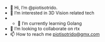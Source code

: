 - 👋 Hi, I’m @piotisotrido.
- 👀 I’m interested in 3D Vision related tech
- - 🌱 I’m currently learning Golang
- 💞️ I’m looking to collaborate on rtx
- 📫 How to reach me piotisotrido@gmx.com

<!---
piotisotrido/piotisotrido is a ✨ special ✨ repository because its `README.md` (this file) appears on your GitHub profile.
You can click the Preview link to take a look at your changes.
--->
